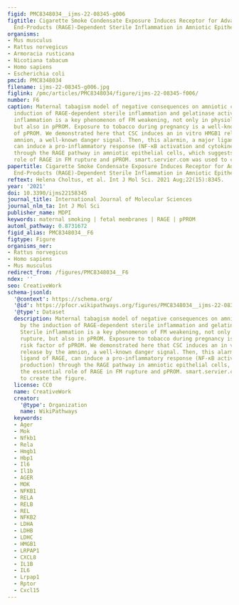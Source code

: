 ```yaml
---
figid: PMC8348034__ijms-22-08345-g006
figtitle: Cigarette Smoke Condensate Exposure Induces Receptor for Advanced Glycation
  End-Products (RAGE)-Dependent Sterile Inflammation in Amniotic Epithelial Cells
organisms:
- Mus musculus
- Rattus norvegicus
- Armoracia rusticana
- Nicotiana tabacum
- Homo sapiens
- Escherichia coli
pmcid: PMC8348034
filename: ijms-22-08345-g006.jpg
figlink: /pmc/articles/PMC8348034/figure/ijms-22-08345-f006/
number: F6
caption: Maternal tabagism model of negative consequences on amniotic cells by the
  induction of RAGE-dependent sterile inflammation and gelatinase activity. Sterile
  inflammation is a key phenomenon of FM weakening, not only in physiological rupture,
  but also in pPROM. Exposure to tobacco during pregnancy is a well-known risk factor
  of pPROM. We demonstrated here that CSC induces an in vitro HMGB1 release by the
  amnion, a well-known danger signal. Then, this alarmin, a major ligand of RAGE,
  can induce a pro-inflammatory response (NF-κB activation and cytokine production)
  through the RAGE pathway in amniotic epithelial cells, which suggests the essential
  role of RAGE in FM rupture and pPROM. smart.servier.com was used to create the figure.
papertitle: Cigarette Smoke Condensate Exposure Induces Receptor for Advanced Glycation
  End-Products (RAGE)-Dependent Sterile Inflammation in Amniotic Epithelial Cells.
reftext: Helena Choltus, et al. Int J Mol Sci. 2021 Aug;22(15):8345.
year: '2021'
doi: 10.3390/ijms22158345
journal_title: International Journal of Molecular Sciences
journal_nlm_ta: Int J Mol Sci
publisher_name: MDPI
keywords: maternal smoking | fetal membranes | RAGE | pPROM
automl_pathway: 0.8731672
figid_alias: PMC8348034__F6
figtype: Figure
organisms_ner:
- Rattus norvegicus
- Homo sapiens
- Mus musculus
redirect_from: /figures/PMC8348034__F6
ndex: ''
seo: CreativeWork
schema-jsonld:
  '@context': https://schema.org/
  '@id': https://pfocr.wikipathways.org/figures/PMC8348034__ijms-22-08345-g006.html
  '@type': Dataset
  description: Maternal tabagism model of negative consequences on amniotic cells
    by the induction of RAGE-dependent sterile inflammation and gelatinase activity.
    Sterile inflammation is a key phenomenon of FM weakening, not only in physiological
    rupture, but also in pPROM. Exposure to tobacco during pregnancy is a well-known
    risk factor of pPROM. We demonstrated here that CSC induces an in vitro HMGB1
    release by the amnion, a well-known danger signal. Then, this alarmin, a major
    ligand of RAGE, can induce a pro-inflammatory response (NF-κB activation and cytokine
    production) through the RAGE pathway in amniotic epithelial cells, which suggests
    the essential role of RAGE in FM rupture and pPROM. smart.servier.com was used
    to create the figure.
  license: CC0
  name: CreativeWork
  creator:
    '@type': Organization
    name: WikiPathways
  keywords:
  - Ager
  - Mok
  - Nfkb1
  - Rela
  - Hmgb1
  - Hbp1
  - Il6
  - Il1b
  - AGER
  - MOK
  - NFKB1
  - RELA
  - RELB
  - REL
  - NFKB2
  - LDHA
  - LDHB
  - LDHC
  - HMGB1
  - LRPAP1
  - CXCL8
  - IL1B
  - IL6
  - Lrpap1
  - Rptor
  - Cxcl15
---
```

